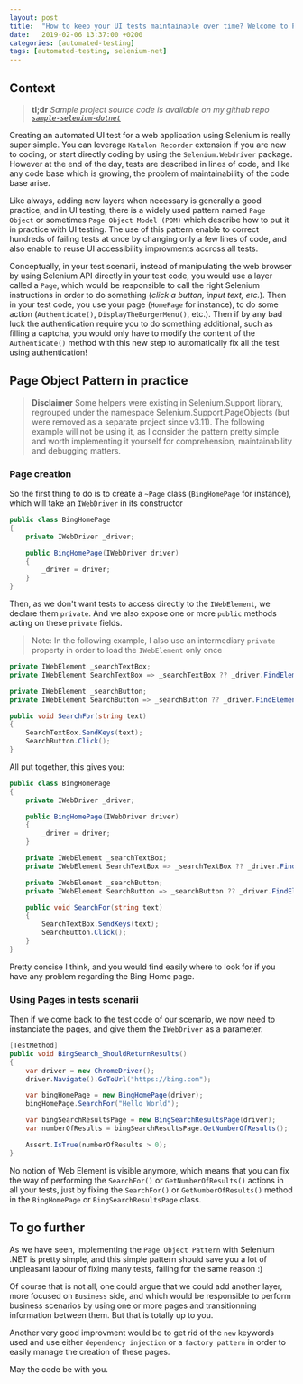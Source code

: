 ```yaml
---
layout: post
title:  "How to keep your UI tests maintainable over time? Welcome to Page Object Pattern"
date:   2019-02-06 13:37:00 +0200
categories: [automated-testing]
tags: [automated-testing, selenium-net]
---
```

## Context
> **tl;dr** *Sample project source code is available on my github repo [`sample-selenium-dotnet`](https://github.com/vfabing/sample-selenium-dotnet)*

Creating an automated UI test for a web application using Selenium is really super simple. You can leverage `Katalon Recorder` extension if you are new to coding, or start directly coding by using the `Selenium.Webdriver` package. However at the end of the day, tests are described in lines of code, and like any code base which is growing, the problem of maintainability of the code base arise.

Like always, adding new layers when necessary is generally a good practice, and in UI testing, there is a widely used pattern named `Page Object` or sometimes `Page Object Model (POM)` which describe how to put it in practice with UI testing.
The use of this pattern enable to correct hundreds of failing tests at once by changing only a few lines of code, and also enable to reuse UI accessibility improvments accross all tests.

Conceptually, in your test scenarii, instead of manipulating the web browser by using Selenium API directly in your test code, you would use a layer called a `Page`, which would be responsible to call the right Selenium instructions in order to do something (*click a button, input text, etc.*). Then in your test code, you use your page (`HomePage` for instance), to do some action (`Authenticate()`, `DisplayTheBurgerMenu()`, etc.). Then if by any bad luck the authentication require you to do something additional, such as filling a captcha, you would only have to modify the content of the `Authenticate()` method with this new step to automatically fix all the test using authentication!

## Page Object Pattern in practice
> **Disclaimer** Some helpers were existing in Selenium.Support library, regrouped under the namespace Selenium.Support.PageObjects (but were removed as a separate project since v3.11). The following example will not be using it, as I consider the pattern pretty simple and worth implementing it yourself for comprehension, maintainability and debugging matters.

### Page creation
So the first thing to do is to create a `~Page` class (`BingHomePage` for instance), which will take an `IWebDriver` in its constructor
```csharp
public class BingHomePage
{
    private IWebDriver _driver;

    public BingHomePage(IWebDriver driver)
    {
        _driver = driver;
    }
}
```
Then, as we don't want tests to access directly to the `IWebElement`, we declare them `private`. And we also expose one or more `public` methods acting on these `private` fields.
> Note: In the following example, I also use an intermediary `private` property in order to load the `IWebElement` only once
```csharp
private IWebElement _searchTextBox;
private IWebElement SearchTextBox => _searchTextBox ?? _driver.FindElement(By.Id("sb_form_q"));

private IWebElement _searchButton;
private IWebElement SearchButton => _searchButton ?? _driver.FindElement(By.Id("sb_form_go"));

public void SearchFor(string text)
{
    SearchTextBox.SendKeys(text);
    SearchButton.Click();
}
```
All put together, this gives you:

```csharp
public class BingHomePage
{
    private IWebDriver _driver;

    public BingHomePage(IWebDriver driver)
    {
        _driver = driver;
    }

    private IWebElement _searchTextBox;
    private IWebElement SearchTextBox => _searchTextBox ?? _driver.FindElement(By.Id("sb_form_q"));

    private IWebElement _searchButton;
    private IWebElement SearchButton => _searchButton ?? _driver.FindElement(By.Id("sb_form_go"));

    public void SearchFor(string text)
    {
        SearchTextBox.SendKeys(text);
        SearchButton.Click();
    }
}
```
Pretty concise I think, and you would find easily where to look for if you have any problem regarding the Bing Home page.

### Using Pages in tests scenarii
Then if we come back to the test code of our scenario, we now need to instanciate the pages, and give them the `IWebDriver` as a parameter.

```csharp
[TestMethod]
public void BingSearch_ShouldReturnResults()
{
    var driver = new ChromeDriver();
    driver.Navigate().GoToUrl("https://bing.com");

    var bingHomePage = new BingHomePage(driver);
    bingHomePage.SearchFor("Hello World");

    var bingSearchResultsPage = new BingSearchResultsPage(driver);
    var numberOfResults = bingSearchResultsPage.GetNumberOfResults();

    Assert.IsTrue(numberOfResults > 0);
}
```

No notion of Web Element is visible anymore, which means that you can fix the way of performing the `SearchFor()` or `GetNumberOfResults()` actions in all your tests, just by fixing the `SearchFor()` or `GetNumberOfResults()` method in the `BingHomePage` or `BingSearchResultsPage` class.

## To go further
As we have seen, implementing the `Page Object Pattern` with Selenium .NET is pretty simple, and this simple pattern should save you a lot of unpleasant labour of fixing many tests, failing for the same reason :)

Of course that is not all, one could argue that we could add another layer, more focused on `Business` side, and which would be responsible to perform business scenarios by using one or more pages and transitionning information between them. But that is totally up to you.

Another very good improvment would be to get rid of the `new` keywords used and use either `dependency injection` or a `factory pattern` in order to easily manage the creation of these pages.

May the code be with you.